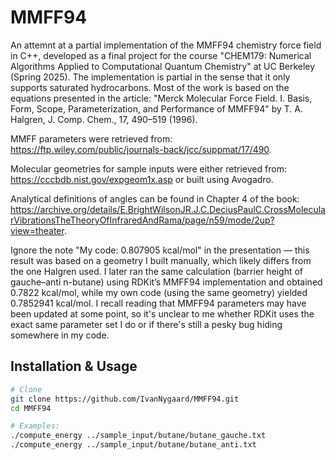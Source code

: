 # MMFF94
An attemnt at a partial implementation of the MMFF94 chemistry force field in C++, developed as a final project for the course "CHEM179: Numerical Algorithms Applied to Computational Quantum Chemistry" at UC Berkeley (Spring 2025). The implementation is partial in the sense that it only supports saturated hydrocarbons. Most of the work is based on the equations presented in the article:
"Merck Molecular Force Field. I. Basis, Form, Scope, Parameterization, and Performance of MMFF94" by T. A. Halgren, J. Comp. Chem., 17, 490–519 (1996).

MMFF parameters were retrieved from:
https://ftp.wiley.com/public/journals-back/jcc/suppmat/17/490.

Molecular geometries for sample inputs were either retrieved from:
https://cccbdb.nist.gov/expgeom1x.asp
or built using Avogadro.

Analytical definitions of angles can be found in Chapter 4 of the book:
https://archive.org/details/E.BrightWilsonJR.J.C.DeciusPaulC.CrossMolecularVibrationsTheTheoryOfInfraredAndRama/page/n59/mode/2up?view=theater. 

Ignore the note "My code: 0.807905 kcal/mol" in the presentation — this result was based on a geometry I built manually, which likely differs from the one Halgren used. I later ran the same calculation (barrier height of gauche–anti n-butane) using RDKit’s MMFF94 implementation and obtained 0.7822 kcal/mol, while my own code (using the same geometry) yielded 0.7852941 kcal/mol. I recall reading that MMFF94 parameters may have been updated at some point, so it's unclear to me whether RDKit uses the exact same parameter set I do or if there's still a pesky bug hiding somewhere in my code.

## Installation & Usage
```bash
# Clone
git clone https://github.com/IvanNygaard/MMFF94.git
cd MMFF94

# Examples: 
./compute_energy ../sample_input/butane/butane_gauche.txt 
./compute_energy ../sample_input/butane/butane_anti.txt
